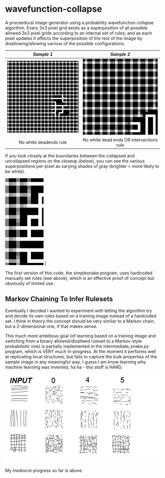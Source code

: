 # wavefunction-collapse

A proceedural image generator using a probability wavefunction collapse algorithm. Every 3x3 pixel grid exists as a superposition of all possible allowed 3x3 pixel grids according to an internal set of rules, and as each pixel updates it affects the superposition of the rest of the image by disallowing/allowing various of the possible configurations.

|*Sample 1*|*Sample 2*|
|:---:|:---:|
|![Junctions](simple_snake_crossover.gif) |![No junctions](simple_snake.gif)|
| No white deadends rule | No white dead ends OR intersections rule

If you look closely at the boundaries between the collapsed and uncollapsed regions on the closeup (below), you can see the various superpositions per-pixel as varying shades of gray (brighter = more likely to be white).

![Superposition closeup](superposition.png) |

The first version of this code, the simplesnake program, uses hardcoded manually set rules (see above), which is an effective proof of concept but obviously of limited use.

Markov Chaining To Infer Rulesets
--------------

Eventually I decided I wanted to experiment with letting the algorithm try and decide its own rules based on a training image instead of a hardcoded set. I think in theory the concept should be very similar to a Markov chain, but a 2-dimensional one, if that makes sense.

This much more ambitious goal (of learning based on a training image and switching from a binary allowed/disallwed ruleset to a Markov-style probabilistic one) is partially implemented in the intermediate_snake.py program, which is VERY much in-progress. At the moment it performs well at replicating local structures, but fails to capture the bulk properties of the sample image in any meaningful way. I guess I am know learning why machine learning was invented, ha ha - this stuff is HARD.

![Mediocre results](inrtermediate_results.png)

My mediocre progress so far is above.
